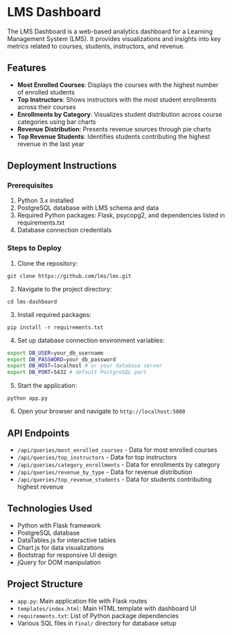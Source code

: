 # LMS Dashboard

The LMS Dashboard is a web-based analytics dashboard for a Learning Management System (LMS). It provides visualizations and insights into key metrics related to courses, students, instructors, and revenue.

## Features

- **Most Enrolled Courses**: Displays the courses with the highest number of enrolled students
- **Top Instructors**: Shows instructors with the most student enrollments across their courses
- **Enrollments by Category**: Visualizes student distribution across course categories using bar charts
- **Revenue Distribution**: Presents revenue sources through pie charts
- **Top Revenue Students**: Identifies students contributing the highest revenue in the last year

## Deployment Instructions

### Prerequisites

1. Python 3.x installed
2. PostgreSQL database with LMS schema and data
3. Required Python packages: Flask, psycopg2, and dependencies listed in requirements.txt
4. Database connection credentials

### Steps to Deploy

1. Clone the repository:
```
git clone https://github.com/lms/lms.git
```

2. Navigate to the project directory:
```
cd lms-dashboard
```

3. Install required packages:
```
pip install -r requirements.txt
```

4. Set up database connection environment variables:
```bash
export DB_USER=your_db_username
export DB_PASSWORD=your_db_password
export DB_HOST=localhost # or your database server
export DB_PORT=5432 # default PostgreSQL port
```

5. Start the application:
```
python app.py
```

6. Open your browser and navigate to `http://localhost:5000`

## API Endpoints

- `/api/queries/most_enrolled_courses` - Data for most enrolled courses
- `/api/queries/top_instructors` - Data for top instructors
- `/api/queries/category_enrollments` - Data for enrollments by category
- `/api/queries/revenue_by_type` - Data for revenue distribution
- `/api/queries/top_revenue_students` - Data for students contributing highest revenue

## Technologies Used

- Python with Flask framework
- PostgreSQL database
- DataTables.js for interactive tables
- Chart.js for data visualizations
- Bootstrap for responsive UI design
- jQuery for DOM manipulation

## Project Structure

- `app.py`: Main application file with Flask routes
- `templates/index.html`: Main HTML template with dashboard UI
- `requirements.txt`: List of Python package dependencies
- Various SQL files in `final/` directory for database setup